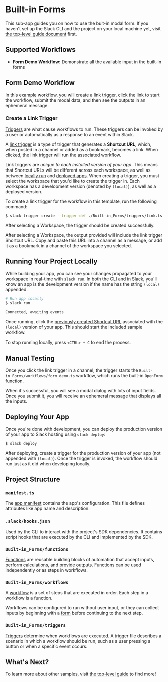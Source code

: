 # Built-in Forms

This sub-app guides you on how to use the buit-in modal form. If you haven't set
up the Slack CLI and the project on your local machine yet, visit
[the top-level guide document](../README.md) first.

## Supported Workflows

- **Form Demo Workflow:** Demonstrate all the available input in the built-in
  forms

## Form Demo Workflow

In this example workflow, you will create a link trigger, click the link to
start the workflow, submit the modal data, and then see the outputs in an
ephemeral message.

### Create a Link Trigger

[Triggers](https://api.slack.com/automation/triggers) are what cause workflows
to run. These triggers can be invoked by a user or automatically as a response
to an event within Slack.

A [link trigger](https://api.slack.com/automation/triggers/link) is a type of
trigger that generates a **Shortcut URL**, which, when posted in a channel or
added as a bookmark, becomes a link. When clicked, the link trigger will run the
associated workflow.

Link triggers are _unique to each installed version of your app_. This means
that Shortcut URLs will be different across each workspace, as well as between
[locally run](#running-your-project-locally) and
[deployed apps](#deploying-your-app). When creating a trigger, you must select
the workspace that you'd like to create the trigger in. Each workspace has a
development version (denoted by `(local)`), as well as a deployed version.

To create a link trigger for the workflow in this template, run the following
command:

```zsh
$ slack trigger create --trigger-def ./Built-in_Forms/triggers/link.ts
```

After selecting a Workspace, the trigger should be created successfully.

After selecting a Workspace, the output provided will include the link trigger
Shortcut URL. Copy and paste this URL into a channel as a message, or add it as
a bookmark in a channel of the workspace you selected.

## Running Your Project Locally

While building your app, you can see your changes propagated to your workspace
in real-time with `slack run`. In both the CLI and in Slack, you'll know an app
is the development version if the name has the string `(local)` appended.

```zsh
# Run app locally
$ slack run

Connected, awaiting events
```

Once running, click the
[previously created Shortcut URL](#create-a-link-trigger) associated with the
`(local)` version of your app. This should start the included sample workflow.

To stop running locally, press `<CTRL> + C` to end the process.

## Manual Testing

Once you click the link trigger in a channel, the trigger starts the
`Built-in_Forms/workflows/form_demo.ts` workflow, which runs the built-in
`OpenForm` function.

When it's successful, you will see a modal dialog with lots of input fields.
Once you submit it, you will receive an ephemeral message that displays all the
inputs.

## Deploying Your App

Once you're done with development, you can deploy the production version of your
app to Slack hosting using `slack deploy`:

```zsh
$ slack deploy
```

After deploying, create a trigger for the production version of your app (not
appended with `(local)`). Once the trigger is invoked, the workflow should run
just as it did when developing locally.

## Project Structure

### `manifest.ts`

The [app manifest](https://api.slack.com/automation/manifest) contains the app's
configuration. This file defines attributes like app name and description.

### `.slack/hooks.json`

Used by the CLI to interact with the project's SDK dependencies. It contains
script hooks that are executed by the CLI and implemented by the SDK.

### `Built-in_Forms/functions`

[Functions](https://api.slack.com/automation/functions) are reusable building
blocks of automation that accept inputs, perform calculations, and provide
outputs. Functions can be used independently or as steps in workflows.

### `Built-in_Forms/workflows`

A [workflow](https://api.slack.com/automation/workflows) is a set of steps that
are executed in order. Each step in a workflow is a function.

Workflows can be configured to run without user input, or they can collect
inputs by beginning with a [form](https://api.slack.com/automation/forms) before
continuing to the next step.

### `Built-in_Forms/triggers`

[Triggers](https://api.slack.com/automation/triggers) determine when workflows
are executed. A trigger file describes a scenario in which a workflow should be
run, such as a user pressing a button or when a specific event occurs.

## What's Next?

To learn more about other samples, visit [the top-level guide](../README.md) to
find more!
